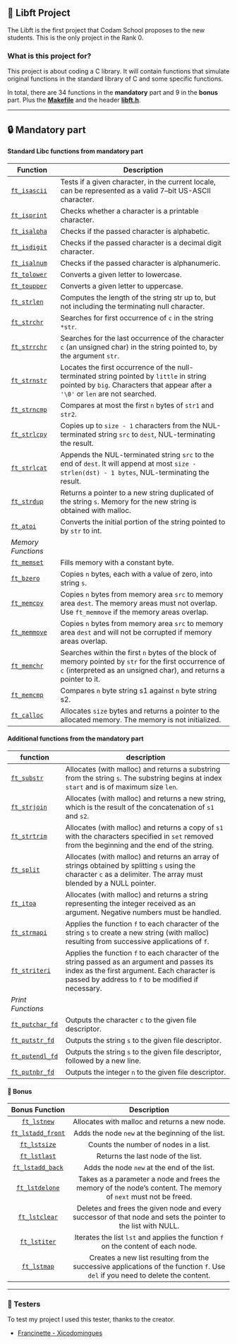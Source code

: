 ## 📁 Libft Project 

The Libft is the first project that Codam School proposes to the new students. This is the only project in the Rank 0.

### What is this project for?
This project is about coding a C library. It will contain functions that simulate original functions in the standard library of C and some specific functions. 

In total, there are 34 functions in the **mandatory** part and 9 in the **bonus** part. Plus the [**Makefile**](https://github.com/Filipe-FLima/Libft/blob/main/Makefile) and the header [**libft.h**](https://github.com/Filipe-FLima/Libft/blob/main/libft.h).

---
## 🔒 Mandatory part
#### Standard Libc functions from mandatory part


| Function | Description |
|--|--|
|[``ft_isascii``](https://github.com/Filipe-FLima/Libft/blob/main/ft_isascii.c)| Tests if a given character, in the current locale, can be represented as a valid 7–bit US-ASCII character.|        
|[``ft_isprint``](https://github.com/Filipe-FLima/Libft/blob/main/ft_isprint.c)| Checks whether a character is a printable character.|          
|[``ft_isalpha``](https://github.com/Filipe-FLima/Libft/blob/main/ft_isalpha.c)| Checks if the passed character is alphabetic.|
|[``ft_isdigit``](https://github.com/Filipe-FLima/Libft/blob/main/ft_isdigit.c)| Checks if the passed character is a decimal digit character.|
|[``ft_isalnum``](https://github.com/Filipe-FLima/Libft/blob/main/ft_isalnum.c)| Checks if the passed character is alphanumeric.|
|[``ft_tolower``](https://github.com/Filipe-FLima/Libft/blob/main/ft_tolower.c)| Converts a given letter to lowercase.|
|[``ft_toupper``](https://github.com/Filipe-FLima/Libft/blob/main/ft_toupper.c)| Converts a given letter to uppercase.|
|[``ft_strlen``](https://github.com/Filipe-FLima/Libft/blob/main/ft_strlen.c)| Computes the length of the string str up to, but not including the terminating null character.|
|[``ft_strchr``](https://github.com/Filipe-FLima/Libft/blob/main/ft_strchr.c)| Searches for first occurrence of ``c`` in the string ``*str``.|
|[``ft_strrchr``](https://github.com/Filipe-FLima/Libft/blob/main/ft_strrchr.c)| Searches for the last occurrence of the character ``c`` (an unsigned char) in the string pointed to, by the argument ``str``.|
|[``ft_strnstr``](https://github.com/Filipe-FLima/Libft/blob/main/ft_strnstr.c)| Locates the first occurrence of the null-terminated string pointed by ``little`` in string pointed by ``big``. Characters that appear after a ``'\0'`` or ``len`` are not searched.|
|[``ft_strncmp``](https://github.com/Filipe-FLima/Libft/blob/main/ft_strncmp.c)| Compares at most the first ``n`` bytes of ``str1`` and ``str2``.|
|[``ft_strlcpy``](https://github.com/Filipe-FLima/Libft/blob/main/ft_strlcpy.c)| Copies up to ``size - 1`` characters from the NUL-terminated string ``src`` to ``dest``, NUL-terminating the result.|
|[``ft_strlcat``](https://github.com/Filipe-FLima/Libft/blob/main/ft_strlcat.c)| Appends the NUL-terminated string ``src`` to the end of ``dest``. It will append at most ``size - strlen(dst) - 1 bytes``, NUL-terminating the result.|
|[``ft_strdup``](https://github.com/Filipe-FLima/Libft/blob/main/ft_strdup.c)| Returns a pointer to a new string duplicated of the string ``s``. Memory for the new string is obtained with malloc.|
|[``ft_atoi``](https://github.com/Filipe-FLima/Libft/blob/main/ft_atoi.c)| Converts the initial portion of the string pointed to by ``str`` to int.|
|_Memory Functions_ 
|[``ft_memset``](https://github.com/Filipe-FLima/Libft/blob/main/ft_memset.c)| Fills memory with a constant byte.|
|[``ft_bzero``](https://github.com/Filipe-FLima/Libft/blob/main/ft_bzero.c)| Copies ``n`` bytes, each with a value of zero, into string ``s``.|
|[``ft_memcpy``](https://github.com/Filipe-FLima/Libft/blob/main/ft_memcpy.c)| Copies ``n`` bytes from memory area ``src`` to memory area ``dest``. The memory areas must not overlap. Use ``ft_memmove`` if the memory areas overlap.|
|[``ft_memmove``](https://github.com/Filipe-FLima/Libft/blob/main/ft_memmove.c)| Copies ``n`` bytes from memory area ``src`` to memory area ``dest`` and will not be corrupted if memory areas overlap.|
|[``ft_memchr``](https://github.com/Filipe-FLima/Libft/blob/main/ft_memchr.c)| Searches within the first ``n`` bytes of the block of memory pointed by ``str`` for the first occurrence of ``c`` (interpreted as an unsigned char), and returns a pointer to it.|
|[``ft_memcmp``](https://github.com/Filipe-FLima/Libft/blob/main/ft_memcmp.c)| Compares ``n`` byte string s1 against ``n`` byte string s2.|
|[``ft_calloc``](https://github.com/Filipe-FLima/Libft/blob/main/ft_calloc.c)| Allocates ``size`` bytes and returns a pointer to the allocated memory. The memory is not initialized.|

#### Additional functions from the mandatory part

| function | description |
|--|--|
|[``ft_substr``](https://github.com/Filipe-FLima/Libft/blob/main/ft_substr.c)| Allocates (with malloc) and returns a substring from the string ``s``. The substring begins at index ``start`` and is of maximum size ``len``.| 
|[``ft_strjoin``](https://github.com/Filipe-FLima/Libft/blob/main/ft_strjoin.c)| Allocates (with malloc) and returns a new string, which is the result of the concatenation of ``s1`` and ``s2``.|
|[``ft_strtrim``](https://github.com/Filipe-FLima/Libft/blob/main/ft_strtrim.c)| Allocates (with malloc) and returns a copy of ``s1`` with the characters specified in ``set`` removed from the beginning and the end of the string.|
|[``ft_split``](https://github.com/Filipe-FLima/Libft/blob/main/ft_split.c)| Allocates (with malloc) and returns an array of strings obtained by splitting ``s`` using the character ``c`` as a delimiter. The array must blended by a NULL pointer.|
|[``ft_itoa``](https://github.com/Filipe-FLima/Libft/blob/main/ft_itoa.c)| Allocates (with malloc) and returns a string representing the integer received as an argument. Negative numbers must be handled.|
|[``ft_strmapi``](https://github.com/Filipe-FLima/Libft/blob/main/ft_strmapi.c)| Applies the function ``f`` to each character of the string ``s`` to create a new string (with malloc) resulting from successive applications of ``f``.|
|[``ft_striteri``](https://github.com/Filipe-FLima/Libft/blob/main/ft_striteri.c)| Applies the function ``f`` to each character of the string passed as an argument and passes its index as the first argument. Each character is passed by address to ``f`` to be modified if necessary.|
|_Print Functions_
|[``ft_putchar_fd``](https://github.com/Filipe-FLima/Libft/blob/main/ft_putchar_fd.c)| Outputs the character ``c`` to the given file descriptor.|
|[``ft_putstr_fd``](https://github.com/Filipe-FLima/Libft/blob/main/ft_putstr_fd.c)| Outputs the string ``s`` to the given file descriptor.|
|[``ft_putendl_fd``](https://github.com/Filipe-FLima/Libft/blob/main/ft_putendl_fd.c)| Outputs the string ``s`` to the given file descriptor, followed by a new line.|
|[``ft_putnbr_fd``](https://github.com/Filipe-FLima/Libft/blob/main/ft_putnbr_fd.c)| Outputs the integer ``n`` to the given file descriptor.|

#### 🌠 Bonus 
| Bonus Function | Description |
| :------------: | :---------: |
| [``ft_lstnew``](https://github.com/Filipe-FLima/Libft/blob/main/ft_lstnew_bonus.c) | Allocates with malloc and returns a new node. |
| [``ft_lstadd_front``](https://github.com/Filipe-FLima/Libft/blob/main/ft_lstadd_front_bonus.c) | Adds the node ``new`` at the beginning of the list. |
| [``ft_lstsize``](https://github.com/Filipe-FLima/Libft/blob/main/ft_lstsize_bonus.c) | Counts the number of nodes in a list. |
| [``ft_lstlast``](https://github.com/Filipe-FLima/Libft/blob/main/ft_lstlast_bonus.c) | Returns the last node of the list. |
| [``ft_lstadd_back``](https://github.com/Filipe-FLima/Libft/blob/main/ft_lstadd_back_bonus.c) | Adds the node ``new`` at the end of the list. |
| [``ft_lstdelone``](https://github.com/Filipe-FLima/Libft/blob/main/ft_lstdelone_bonus.c) | Takes as a parameter a node and frees the memory of the node’s content. The memory of ``next`` must not be freed. |
| [``ft_lstclear``](https://github.com/Filipe-FLima/Libft/blob/main/ft_lstclear_bonus.c) | Deletes and frees the given node and every successor of that node and sets the pointer to the list with NULL. |
| [``ft_lstiter``](https://github.com/Filipe-FLima/Libft/blob/main/ft_lstiter_bonus.c) | Iterates the list ``lst`` and applies the function ``f`` on the content of each node. |
| [``ft_lstmap``](https://github.com/Filipe-FLima/Libft/blob/main/ft_lstmap_bonus.c) | Creates a new list resulting from the successive applications of the function ``f``. Use ``del`` if you need to delete the content. |


---
### 🧪 Testers
To test my project I used this tester, thanks to the creator.

* [Francinette - Xicodomingues](https://github.com/xicodomingues/francinette)
